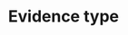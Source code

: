 ---
title: 'Evidence type'
field: 'is.evidenceType'
slug: 'impact-evidence-type'
comment: 'select from control list'
required: False
vocabulary: 'vocabulary.txt'
module: 'Impact'
cluster: 'Impact'
policy: 'Controlled value. Single select from control list.'
layout: 'home'
---